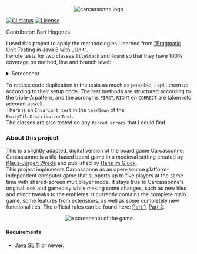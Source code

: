 <p align="center"> 
	<img alt="carcassonne logo" src="src/main/resources/splash@200pct.png?raw=true" width="500">
</p>

[![CI status](https://github.com/tsaglam/Carcassonne/actions/workflows/CI.yml/badge.svg)](https://github.com/tsaglam/Carcassonne/actions)
[![License](https://img.shields.io/github/license/tsaglam/Carcassonne?color=informational)](https://github.com/tsaglam/Carcassonne/blob/master/LICENSE)

Contributor: Bart Hogenes

I used this project to apply the methodologies I learned from ["Pragmatic Unit Testing in Java 8 with JUnit"](https://pragprog.com/titles/utj2/pragmatic-unit-testing-in-java-8-with-junit).  
I wrote tests for two classes `TileStack` and `Round` so that they have 100% coverage on method, line and branch level:
<details>
  <summary>Screenshot</summary>
  <img src="coverage.png">Run all with coverage result
</details>

To reduce code duplication in the tests as much as possible, I split them up according to their setup code.
The test methods are structured according to the triple-A pattern, and the acronyms `FIRST`, `RIGHT` en `CORRECT` are taken into account aswell.  
There is an `Invariant test` in the `tearDown` of the `EmptyTileDistributionTest`.  
The classes are also tested on any `forced errors` that I could find.

### About this project
This is a slightly adapted, digital version of the board game Carcassonne.  
Carcassonne is a tile-based board game in a medieval setting created by [Klaus-Jürgen Wrede](https://www.kjwrede.de/) and published by [Hans im Glück](https://www.hans-im-glueck.de/en/verlag.html).  
This project implements Carcassonne as an open-source platform-independent computer game that supports up to five players at the same time with shared-screen multiplayer mode. It stays true to Carcassonne's original look and gameplay while making some changes, such as new tiles and minor tweaks to the emblems. It currently contains the complete main game, some features from extensions, as well as some completely new functionalities. 
The official rules can be found here: [Part 1](https://images.zmangames.com/filer_public/d5/20/d5208d61-8583-478b-a06d-b49fc9cd7aaa/zm7810_carcassonne_rules.pdf), [Part 2](https://images.zmangames.com/filer_public/14/af/14af825c-9879-42b8-851d-35ce41df7767/carcassonne-supplement.pdf).

<p align="center">
	<img alt="a screenshot of the game" src="preview.jpg?raw=true" width="850">
</p>

#### Requirements
- [Java SE 11](https://www.oracle.com/de/java/technologies/javase-downloads.html) or newer.



